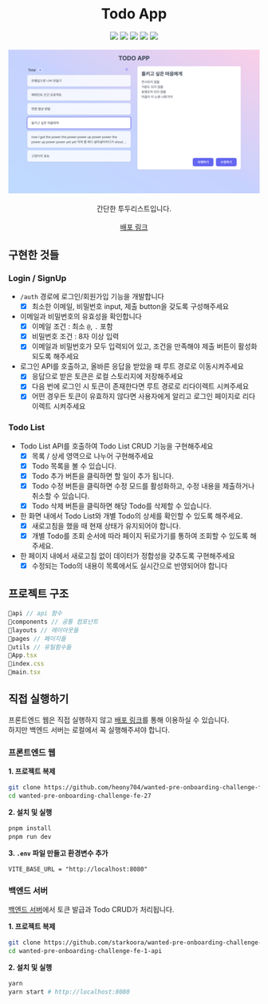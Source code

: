 <h1 align=center>Todo App</h1>

<div align=center>
  <img src="https://img.shields.io/badge/React-61DAFB?style=flat&logo=react&logoColor=black">
  <img src="https://img.shields.io/badge/Vite-646CFF?style=flat&logo=vite&logoColor=white">
  <img src="https://img.shields.io/badge/TypeScript-3178C6?style=flat&logo=typescript&logoColor=white">
  <img src="https://img.shields.io/badge/React Query-FF4154?style=flat&logo=reactquery&logoColor=white">
  <img src="https://img.shields.io/badge/-Tailwind_CSS-06B6D4?style=flat&logo=tailwindcss&logoColor=white">
</div>
<br>

<div align=center>
  <img src="https://raw.githubusercontent.com/heony704/data/main/for-readme/todolist.png" width="700">
</div>
<br>

<div align=center>
간단한 투두리스트입니다.
</div>
<br>

<div align=center>
  <a target="_blank" href="https://modoos-todo.netlify.app/">배포 링크</a>
</div>

## 구현한 것들

### Login / SignUp

- `/auth` 경로에 로그인/회원가입 기능을 개발합니다
  - [x] 최소한 이메일, 비밀번호 input, 제출 button을 갖도록 구성해주세요
- 이메일과 비밀번호의 유효성을 확인합니다
  - [x] 이메일 조건 : 최소 `@`, `.` 포함
  - [x] 비밀번호 조건 : 8자 이상 입력
  - [x] 이메일과 비밀번호가 모두 입력되어 있고, 조건을 만족해야 제출 버튼이 활성화 되도록 해주세요
- 로그인 API를 호출하고, 올바른 응답을 받았을 때 루트 경로로 이동시켜주세요
  - [x] 응답으로 받은 토큰은 로컬 스토리지에 저장해주세요
  - [x] 다음 번에 로그인 시 토큰이 존재한다면 루트 경로로 리다이렉트 시켜주세요
  - [x] 어떤 경우든 토큰이 유효하지 않다면 사용자에게 알리고 로그인 페이지로 리다이렉트 시켜주세요

### Todo List

- Todo List API를 호출하여 Todo List CRUD 기능을 구현해주세요
  - [x] 목록 / 상세 영역으로 나누어 구현해주세요
  - [x] Todo 목록을 볼 수 있습니다.
  - [x] Todo 추가 버튼을 클릭하면 할 일이 추가 됩니다.
  - [x] Todo 수정 버튼을 클릭하면 수정 모드를 활성화하고, 수정 내용을 제출하거나 취소할 수 있습니다.
  - [x] Todo 삭제 버튼을 클릭하면 해당 Todo를 삭제할 수 있습니다.
- 한 화면 내에서 Todo List와 개별 Todo의 상세를 확인할 수 있도록 해주세요.
  - [x] 새로고침을 했을 때 현재 상태가 유지되어야 합니다.
  - [x] 개별 Todo를 조회 순서에 따라 페이지 뒤로가기를 통하여 조회할 수 있도록 해주세요.
- 한 페이지 내에서 새로고침 없이 데이터가 정합성을 갖추도록 구현해주세요
  - [x] 수정되는 Todo의 내용이 목록에서도 실시간으로 반영되어야 합니다

## 프로젝트 구조

```js
📂api // api 함수
📂components // 공통 컴포넌트
📂layouts // 레이아웃들
📂pages // 페이지들
📂utils // 유틸함수들
📜App.tsx
📜index.css
📜main.tsx
```

## 직접 실행하기

프론트엔드 웹은 직접 실행하지 않고 [배포 링크](https://modoos-todo.netlify.app/)를 통해 이용하실 수 있습니다.  
하지만 백엔드 서버는 로컬에서 꼭 실행해주셔야 합니다.

### 프론트엔드 웹

**1. 프로젝트 복제**

```bash
git clone https://github.com/heony704/wanted-pre-onboarding-challenge-fe-27.git
cd wanted-pre-onboarding-challenge-fe-27
```

**2. 설치 및 실행**

```bash
pnpm install
pnpm run dev
```

**3. `.env` 파일 만들고 환경변수 추가**

```
VITE_BASE_URL = "http://localhost:8080"
```

### 백엔드 서버

[백엔드 서버](https://github.com/starkoora/wanted-pre-onboarding-challenge-fe-1-api)에서 토큰 발급과 Todo CRUD가 처리됩니다.

**1. 프로젝트 복제**

```bash
git clone https://github.com/starkoora/wanted-pre-onboarding-challenge-fe-1-api.git
cd wanted-pre-onboarding-challenge-fe-1-api
```

**2. 설치 및 실행**

```bash
yarn
yarn start # http://localhost:8080
```
